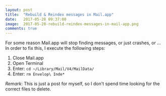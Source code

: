 ```yaml
---
layout: post
title:  "Rebuild & Reindex messages in Mail.app"
date:   2017-05-28 09:37:00
image:  2017-05-28-rebuild-reindex-messages-in-mail-app.png
comments: true
---
```

For some reason Mail.app will stop finding messages, or just crashes, or ... 
In order to fix this, I execute the following steps:

1. Close Mail.app
2. Open Terminal
3. Enter: `cd ~/Library/Mail/V4/MailData/`
4. Enter: `rm Envelop\ Inde*`

*Remark*: This is just a post for myself, so I don't spend time looking for 
the correct files to delete.
